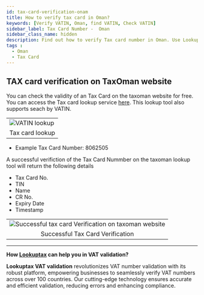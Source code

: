```yaml
---
id: tax-card-verification-onam
title: How to verify tax card in Oman?
keywords: [Verify VATIN, Oman, find VATIN, Check VATIN]
sidebar_label: Tax Card Number -  Oman
sidebar_class_name: hidden
description: Find out how to verify Tax card number in Oman. Use Lookuptax for hassle-free validation of tax card number in Oman.
tags : 
  - Oman
  - Tax Card
---
```


## TAX card verification on TaxOman website

You can check the validity of an Tax Card on the taxoman website for free. You can access the Tax card lookup service [here](https://www.taxoman.gov.om/portal/web/taxportal/tax-data-validation).  This lookup tool also supports seach by VATIN.

<table align="center" border="0px" border-color="#dedede"><tr><td>
  <img src="/docs/img/verify/vatin-oman.PNG" alt="VATIN lookup" title="VATIN lookup"/>
  </td></tr>
  <tr><td align="center">Tax card lookup</td></tr>
</table>


* Example Tax Card Number: 8062505


A successful verifiction of the Tax Card Nummber on the taxoman lookup tool will return the following details

* Tax Card No.
* TIN
* Name
* CR No.
* Expiry Date
* Timestamp

<table align="center" border="0px" border-color="#dedede"><tr><td>
  <img src="/docs/img/verify/tax-card-oman.PNG" alt="Successful tax card Verification on taxoman website" title="Successful Tax card Verification on taxoman website"/>
  </td></tr>
  <tr><td align="center">Successful Tax Card Verification</td></tr>
</table>



----
**How [Lookuptax](https://lookuptax.com/) can help you in VAT validation?**

**Lookuptax VAT validation** revolutionizes VAT number validation with its robust platform, empowering businesses to seamlessly verify VAT numbers across over 100 countries. Our cutting-edge technology ensures accurate and efficient validation, reducing errors and enhancing compliance.


